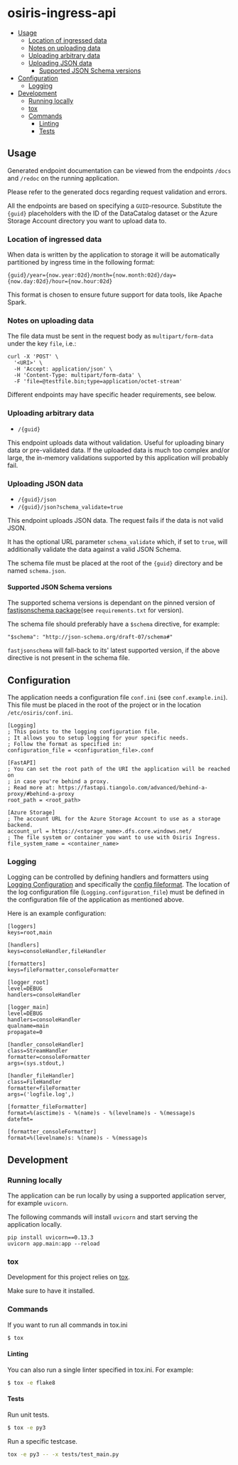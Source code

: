 # osiris-ingress-api <!-- omit in toc -->
- [Usage](#usage)
  - [Location of ingressed data](#location-of-ingressed-data)
  - [Notes on uploading data](#notes-on-uploading-data)
  - [Uploading arbitrary data](#uploading-arbitrary-data)
  - [Uploading JSON data](#uploading-json-data)
    - [Supported JSON Schema versions](#supported-json-schema-versions)
- [Configuration](#configuration)
  - [Logging](#logging)
- [Development](#development)
  - [Running locally](#running-locally)
  - [tox](#tox)
  - [Commands](#commands)
    - [Linting](#linting)
    - [Tests](#tests)


## Usage

Generated endpoint documentation can be viewed from the endpoints `/docs` and `/redoc` on the running application.

Please refer to the generated docs regarding request validation and errors.

All the endpoints are based on specifying a `GUID`-resource. Substitute the `{guid}` placeholders with the ID of the DataCatalog dataset or the Azure Storage Account directory you want to upload data to.

### Location of ingressed data
When data is written by the application to storage it will be automatically partitioned by ingress time in the following format:
```
{guid}/year={now.year:02d}/month={now.month:02d}/day={now.day:02d}/hour={now.hour:02d}
```

This format is chosen to ensure future support for data tools, like Apache Spark.


### Notes on uploading data
The file data must be sent in the request body as `multipart/form-data` under the key `file`, i.e.:
```
curl -X 'POST' \
  '<URI>' \
  -H 'Accept: application/json' \
  -H 'Content-Type: multipart/form-data' \
  -F 'file=@testfile.bin;type=application/octet-stream'
```

Different endpoints may have specific header requirements, see below.

### Uploading arbitrary data
* `/{guid}`

This endpoint uploads data without validation.
Useful for uploading binary data or pre-validated data. If the uploaded data is much too complex and/or large, the in-memory validations supported by this application will probably fail.


### Uploading JSON data
* `/{guid}/json`
* `/{guid}/json?schema_validate=true`

This endpoint uploads JSON data. The request fails if the data is not valid JSON.

It has the optional URL parameter `schema_validate` which, if set to `true`, will additionally validate the data against a valid JSON Schema.

The schema file must be placed at the root of the `{guid}` directory and be named `schema.json`.

#### Supported JSON Schema versions
The supported schema versions is dependant on the pinned version of [fastjsonschema package](https://pypi.org/project/fastjsonschema/)(see `requirements.txt` for version).

The schema file should preferably have a `$schema` directive, for example:
```
"$schema": "http://json-schema.org/draft-07/schema#"
```
`fastjsonschema` will fall-back to its' latest supported version, if the above directive is not present in the schema file.


## Configuration

The application needs a configuration file `conf.ini` (see `conf.example.ini`). This file must 
be placed in the root of the project or in the location `/etc/osiris/conf.ini`.

```
[Logging]
; This points to the logging configuration file.
; It allows you to setup logging for your specific needs.
; Follow the format as specified in: 
configuration_file = <configuration_file>.conf

[FastAPI]
; You can set the root path of the URI the application will be reached on
; in case you're behind a proxy.
; Read more at: https://fastapi.tiangolo.com/advanced/behind-a-proxy/#behind-a-proxy
root_path = <root_path>

[Azure Storage]
; The account URL for the Azure Storage Account to use as a storage backend.
account_url = https://<storage_name>.dfs.core.windows.net/
; The file system or container you want to use with Osiris Ingress.
file_system_name = <container_name>
```

### Logging
Logging can be controlled by defining handlers and formatters using [Logging Configuration](https://docs.python.org/3/library/logging.config.html) and specifically the [config fileformat](https://docs.python.org/3/library/logging.config.html#logging-config-fileformat). 
The location of the log configuration file (`Logging.configuration_file`) must be defined in the configuration file of the application as mentioned above.

Here is an example configuration:

```
[loggers]
keys=root,main

[handlers]
keys=consoleHandler,fileHandler

[formatters]
keys=fileFormatter,consoleFormatter

[logger_root]
level=DEBUG
handlers=consoleHandler

[logger_main]
level=DEBUG
handlers=consoleHandler
qualname=main
propagate=0

[handler_consoleHandler]
class=StreamHandler
formatter=consoleFormatter
args=(sys.stdout,)

[handler_fileHandler]
class=FileHandler
formatter=fileFormatter
args=('logfile.log',)

[formatter_fileFormatter]
format=%(asctime)s - %(name)s - %(levelname)s - %(message)s
datefmt=

[formatter_consoleFormatter]
format=%(levelname)s: %(name)s - %(message)s
```

## Development

### Running locally

The application can be run locally by using a supported application server, for example `uvicorn`.

The following commands will install `uvicorn` and start serving the application locally.
```
pip install uvicorn==0.13.3
uvicorn app.main:app --reload
```

### tox

Development for this project relies on [tox](https://tox.readthedocs.io/).

Make sure to have it installed.

### Commands

If you want to run all commands in tox.ini

```sh
$ tox
```

#### Linting

You can also run a single linter specified in tox.ini. For example:

```sh
$ tox -e flake8
```


#### Tests

Run unit tests.

```sh
$ tox -e py3
```

Run a specific testcase.

```sh
tox -e py3 -- -x tests/test_main.py
```
